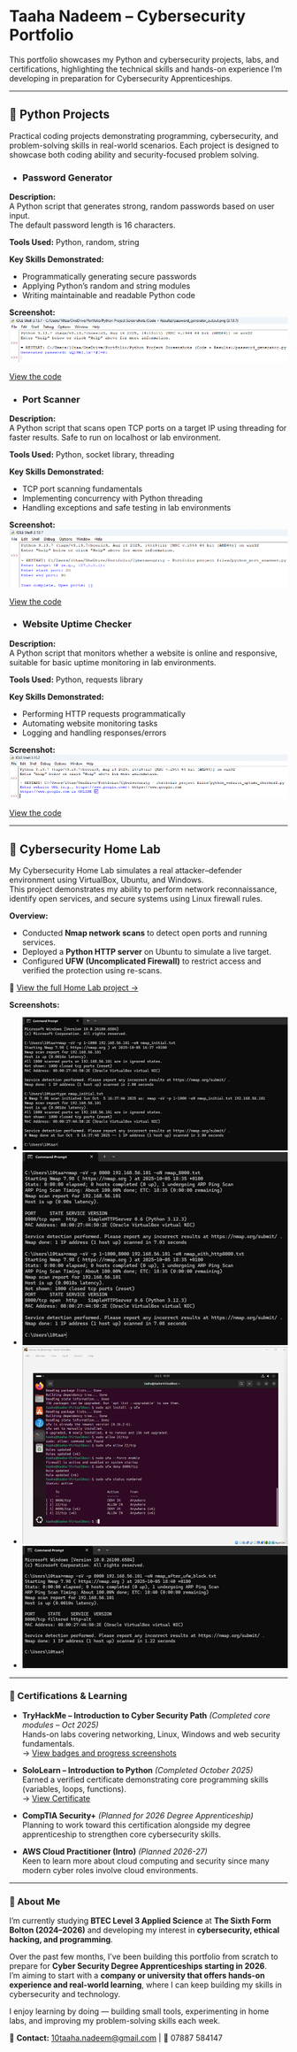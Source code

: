 # Taaha Nadeem – Cybersecurity Portfolio
This portfolio showcases my Python and cybersecurity projects, labs, and certifications, highlighting the technical skills and hands-on experience I’m developing in preparation for Cybersecurity Apprenticeships.

---

## 🔹 Python Projects  
Practical coding projects demonstrating programming, cybersecurity, and problem-solving skills in real-world scenarios. Each project is designed to showcase both coding ability and security-focused problem solving.

- ### Password Generator  

**Description:**  
A Python script that generates strong, random passwords based on user input.  
The default password length is 16 characters.

**Tools Used:** Python, random, string

**Key Skills Demonstrated:**  
- Programmatically generating secure passwords  
- Applying Python’s random and string modules  
- Writing maintainable and readable Python code


**Screenshot:**  
![Password Generator Output](screenshots/password_generator_output.png)

[View the code](python-projects/password_generator.py)

- ### Port Scanner

**Description:**  
A Python script that scans open TCP ports on a target IP using threading for faster results. Safe to run on localhost or lab environment.

**Tools Used:** Python, socket library, threading

**Key Skills Demonstrated:**  
- TCP port scanning fundamentals  
- Implementing concurrency with Python threading  
- Handling exceptions and safe testing in lab environments


**Screenshot:**  
![Port Scanner Output](screenshots/port_scanner_output.png)

[View the code](python-projects/port-scanner.py)

- ### Website Uptime Checker  

**Description:**  
A Python script that monitors whether a website is online and responsive, suitable for basic uptime monitoring in lab environments.


**Tools Used:** Python, requests library

**Key Skills Demonstrated:**  
- Performing HTTP requests programmatically  
- Automating website monitoring tasks  
- Logging and handling responses/errors

**Screenshot:**  
![Website Uptime Checker Output](screenshots/website_uptime_checker_output.png)

[View the code](python-projects/python_website_uptime_checker2.py)


---

## 🔹 Cybersecurity Home Lab  
My Cybersecurity Home Lab simulates a real attacker–defender environment using VirtualBox, Ubuntu, and Windows.  
This project demonstrates my ability to perform network reconnaissance, identify open services, and secure systems using Linux firewall rules.  

**Overview:**
- Conducted **Nmap network scans** to detect open ports and running services.  
- Deployed a **Python HTTP server** on Ubuntu to simulate a live target.  
- Configured **UFW (Uncomplicated Firewall)** to restrict access and verified the protection using re-scans.  

📁 [View the full Home Lab project →](home_lab/README.md)

**Screenshots:**
- ![Initial Scan](screenshots/nmap_initial.png)
- ![Open Port Detected](screenshots/nmap_with_http8000.png)
- ![Firewall Rule Applied](screenshots/ufw_status.png)
- ![After Blocking Port](screenshots/nmap_after_ufw_block.png)
 

---

  ### 🔹 Certifications & Learning

- **TryHackMe – Introduction to Cyber Security Path** *(Completed core modules – Oct 2025)*  
  Hands-on labs covering networking, Linux, Windows and web security fundamentals.  
  → [View badges and progress screenshots](./tryhackme/)

- **SoloLearn – Introduction to Python** *(Completed October 2025)*  
  Earned a verified certificate demonstrating core programming skills (variables, loops, functions).  
  → [View Certificate](./certifications/sololearn-intro-to-python.pdf)

- **CompTIA Security+** *(Planned for 2026 Degree Apprenticeship)*  
  Planning to work toward this certification alongside my degree apprenticeship to strengthen core cybersecurity skills.

- **AWS Cloud Practitioner (Intro)** *(Planned 2026-27)*  
  Keen to learn more about cloud computing and security since many modern cyber roles involve cloud environments.


---

### 👤 About Me  

I’m currently studying **BTEC Level 3 Applied Science** at **The Sixth Form Bolton (2024–2026)** and developing my interest in **cybersecurity, ethical hacking, and programming**.  

Over the past few months, I’ve been building this portfolio from scratch to prepare for **Cyber Security Degree Apprenticeships starting in 2026**.  
I’m aiming to start with a **company or university that offers hands-on experience and real-world learning**, where I can keep building my skills in cybersecurity and technology.  

I enjoy learning by doing — building small tools, experimenting in home labs, and improving my problem-solving skills each week.  

📩 **Contact:** [10taaha.nadeem@gmail.com](mailto:10taaha.nadeem@gmail.com) | 📱 07887 584147  
